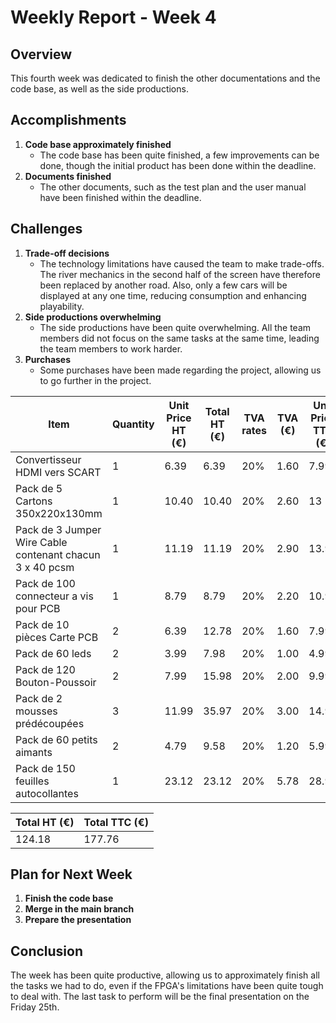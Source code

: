 # Weekly Report - Week 4

## Overview

This fourth week was dedicated to finish the other documentations and the code base, as well as the side productions.

## Accomplishments

1. **Code base approximately finished**
    - The code base has been quite finished, a few improvements can be done, though the initial product has been done within the deadline.
2. **Documents finished**
    - The other documents, such as the test plan and the user manual have been finished within the deadline.

## Challenges

1. **Trade-off decisions**
    - The technology limitations have caused the team to make trade-offs. The river mechanics in the second half of the screen have therefore been replaced by another road. Also, only a few cars will be displayed at any one time, reducing consumption and enhancing playability.
2. **Side productions overwhelming**
    - The side productions have been quite overwhelming. All the team members did not focus on the same tasks at the same time, leading the team members to work harder.
3. **Purchases**
    - Some purchases have been made regarding the project, allowing us to go further in the project.

| Item | Quantity | Unit Price HT (€) | **Total HT (€)** | TVA rates | TVA (€) | Unit Price TTC (€) | **Total TTC (€)** |
|--------|----------|----------------|-----------|-----------|-----------|-----------|-----------|
| Convertisseur HDMI vers SCART | 1 | 6.39 | 6.39 | 20% | 1.60 | 7.99 | 7.99 |
| Pack de 5 Cartons 350x220x130mm | 1 | 10.40 | 10.40 | 20% | 2.60 | 13 | 13.00 |
| Pack de 3 Jumper Wire Cable contenant chacun 3 x 40 pcsm | 1 | 11.19 | 11.19 | 20% | 2.90 | 13.99 | 13.99 |
| Pack de 100 connecteur a vis pour PCB | 1 | 8.79 | 8.79 | 20% | 2.20 | 10.99 | 10.99 |
| Pack de 10 pièces Carte PCB | 2 | 6.39 | 12.78 | 20% | 1.60 | 7.99 | 15.98 |
| Pack de 60 leds | 2 | 3.99 | 7.98 | 20% | 1.00 | 4.99 | 9.98 |
| Pack de 120 Bouton-Poussoir | 2 | 7.99 | 15.98 | 20% | 2.00 | 9.99 | 19.98 |
| Pack de 2 mousses prédécoupées | 3 | 11.99 | 35.97 | 20% | 3.00 | 14.99 | 44.97 |
| Pack de 60 petits aimants | 2 | 4.79 | 9.58 | 20% | 1.20 | 5.99 | 11.98 |
| Pack de 150 feuilles autocollantes | 1 | 23.12 | 23.12 | 20% | 5.78 | 28.90 | 28.90 |

| Total HT (€) | Total TTC (€) |
| ----- | ----- |
| 124.18 | 177.76 |

## Plan for Next Week

1. **Finish the code base**
2. **Merge in the main branch**
3. **Prepare the presentation**

## Conclusion

The week has been quite productive, allowing us to approximately finish all the tasks we had to do, even if the FPGA's limitations have been quite tough to deal with.
The last task to perform will be the final presentation on the Friday 25th.
